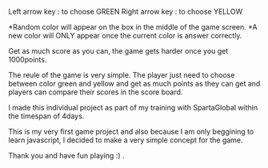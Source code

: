 <!-- How to play the Game -->

<!-- Control Keys -->

Left arrow key : to choose GREEN
Right arrow key : to choose YELLOW

<!-- Choosing colors -->

*Random color will appear on the box in the middle of the game screen.
*A new color will ONLY appear once the current color is answer correctly.

<!-- Scoring -->
Get as much score as you can, the game gets harder once you get 1000points.



<!-- About The Game -->

The reule of the game is very simple. The player just need to choose between color green and yellow and get as much points as they can get and players can compare their scores in the score board.

I made this individual project as part of my training with SpartaGlobal within the timespan of 4days.

This is my very first game project and also because I am only beggining to learn javascript, I decided to make a very simple concept for the game.

Thank you and have fun playing :) .